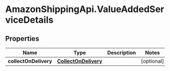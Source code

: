 # AmazonShippingApi.ValueAddedServiceDetails

## Properties

Name | Type | Description | Notes
------------ | ------------- | ------------- | -------------
**collectOnDelivery** | [**CollectOnDelivery**](CollectOnDelivery.md) |  | [optional] 


